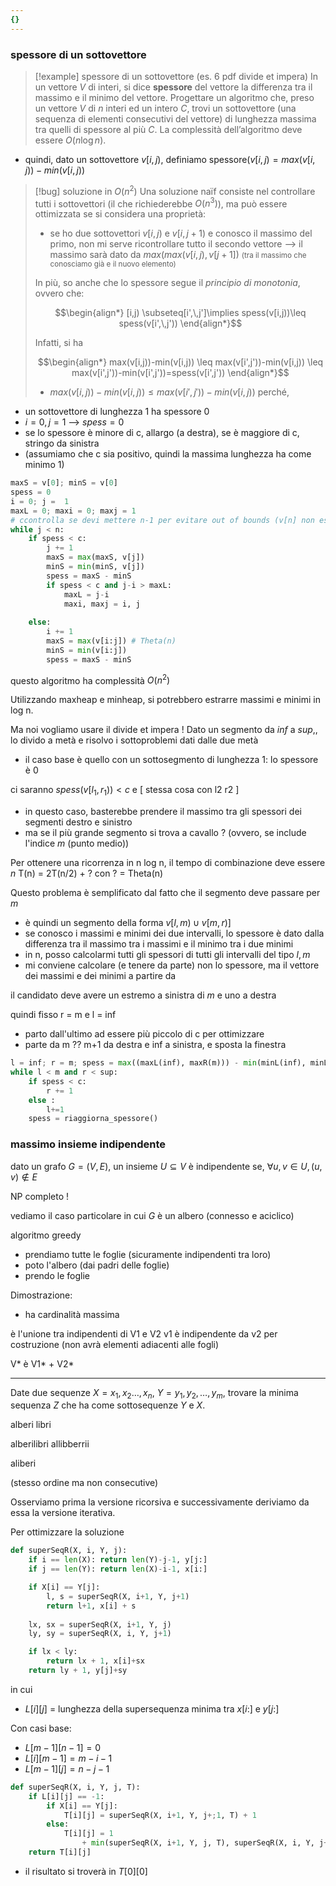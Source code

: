 ```yaml
---
{}
---
```

### spessore di un sottovettore
> [!example] spessore di un sottovettore (es. 6 pdf divide et impera)
> In un vettore $V$ di interi, si dice **spessore** del vettore la differenza tra il massimo e il minimo del vettore. Progettare un algoritmo che, preso un vettore $V$ di $n$ interi ed un intero $C$, trovi un sottovettore (una sequenza di elementi consecutivi del vettore) di lunghezza massima tra quelli di spessore al più $C$. La complessità dell’algoritmo deve essere $O(n \log n)$.
> 

- quindi, dato un sottovettore $v[i,j)$, definiamo $\text{spessore}(v[i,j)=max(v[i,j)) - min(v[i,j))$

>[!bug] soluzione in $O(n^2)$
> Una soluzione naïf consiste nel controllare tutti i sottovettori (il che richiederebbe $O(n^3)$), ma può essere ottimizzata se si considera una proprietà:
> - se ho due sottovettori $v[i,\,j)$ e $v[i,\,j+1)$ e conosco il massimo del primo, non mi serve ricontrollare tutto il secondo vettore ⟶ il massimo sarà dato da $max(max(v[i,\,j), v[j+1])$  <small>(tra il massimo che conosciamo già e il nuovo elemento)</small>
> 
> In più, so anche che lo spessore segue il *principio di monotonia*, ovvero che:
> 
> $$\begin{align*}
> [i,j) \subseteq[i',\,j']\implies spess(v[i,j))\leq spess(v[i',\,j'))
> \end{align*}$$
> 
> Infatti, si ha 
>  
 > $$\begin{align*}
 > max(v[i,j))-min(v[i,j)) \leq max(v[i',j'))-min(v[i,j)) \leq max(v[i',j'))-min(v[i',j'))=spess(v[i',j'))
\end{align*}$$
> - $max(v[i,j))-min(v[i,j)) \leq max(v[i',j'))-min(v[i,j))$ perché, 

- un sottovettore di lunghezza 1 ha spessore 0
- $i=0,\,j=1$ ⟶ $spess=0$
- se lo spessore è minore di c, allargo (a destra), se è maggiore di c, stringo da sinistra
- (assumiamo che c sia positivo, quindi la massima lunghezza ha come minimo 1)

```python
maxS = v[0]; minS = v[0]
spess = 0
i = 0; j =  1
maxL = 0; maxi = 0; maxj = 1
# ccontrolla se devi mettere n-1 per evitare out of bounds (v[n] non esiste)
while j < n:
	if spess < c:
		j += 1
		maxS = max(maxS, v[j])
		minS = min(minS, v[j])
		spess = maxS - minS
		if spess < c and j-i > maxL:
			maxL = j-i
			maxi, maxj = i, j
	
	else:
		i += 1
		maxS = max(v[i:j]) # Theta(n)
		minS = min(v[i:j]) 
		spess = maxS - minS
```

questo algoritmo ha complessità $O(n^2)$

Utilizzando maxheap e minheap, si potrebbero estrarre massimi e minimi in log n. 

Ma noi vogliamo usare il divide et impera !
Dato un segmento da $inf$ a $sup$,, lo divido a metà e risolvo i sottoproblemi dati dalle due metà
- il caso base è quello con un sottosegmento di lunghezza 1: lo spessore è 0

ci saranno $spess(v[l_{1},\,r_{1}))<c$ e [ stessa cosa con l2 r2 ]

- in questo caso, basterebbe prendere il massimo tra gli spessori dei segmenti destro e sinistro
- ma se il più grande segmento si trova a cavallo ? (ovvero, se include l'indice $m$ (punto medio))

Per ottenere una ricorrenza in n log n, il tempo di combinazione deve essere $n$
T(n) = 2T(n/2) + ?
con ? = Theta(n)

Questo problema è semplificato dal fatto che il segmento deve passare per $m$

- è quindi un segmento della forma $v[l,m)\cup v[m,\,r)]$
- se conosco i massimi e minimi dei due intervalli, lo spessore è dato dalla differenza tra il massimo tra i massimi e il minimo tra i due minimi
- in n, posso calcolarmi tutti gli spessori di tutti gli intervalli del tipo $l,m$ 
- mi conviene calcolare (e tenere da parte) non lo spessore, ma il vettore dei massimi e dei minimi a partire da 

il candidato deve avere un estremo a sinistra di $m$ e uno a destra

quindi fisso  r = m e l = inf


- parto dall'ultimo ad essere più piccolo di c per ottimizzare
- parte da m ?? m+1 da destra e inf a sinistra, e sposta la finestra



```python
l = inf; r = m; spess = max((maxL(inf), maxR(m))) - min(minL(inf), minL(sup)))
while l < m and r < sup:
	if spess < c:
		r += 1
	else :
		l+=1
	spess = riaggiorna_spessore()
```

### massimo insieme indipendente
dato un grafo $G=(V,E)$, un insieme $U\subseteq V$ è indipendente se, $\forall u,\,v\in U,\,(u,v)\not\in E$

NP completo !

vediamo il caso particolare in cui $G$ è un albero (connesso e aciclico)

algoritmo greedy
- prendiamo tutte le foglie (sicuramente indipendenti tra loro)
- poto l'albero (dai padri delle foglie)
- prendo le foglie

Dimostrazione:
- ha cardinalità massima

è l'unione tra indipendenti di V1 e V2 
v1 è indipendente da v2 per costruzione (non avrà elementi adiacenti alle fogli)

V* è V1* + V2* 

---
Date due sequenze $X=x_{1},\,x_{2}\dots,\,x_{n}$, $Y=y_{1},\,y_{2},\,\dots,\,y_{m}$, trovare la minima sequenza $Z$ che ha come sottosequenze $Y$ e $X$.

alberi
libri

alberilibri
allibberrii

aliberi

(stesso ordine ma non consecutive)

Osserviamo prima la versione ricorsiva e successivamente deriviamo da essa la versione iterativa.






Per ottimizzare la soluzione

```python
def superSeqR(X, i, Y, j):
	if i == len(X): return len(Y)-j-1, y[j:] 
	if j == len(Y): return len(X)-i-1, x[i:]

	if X[i] == Y[j]:
		l, s = superSeqR(X, i+1, Y, j+1)
		return l+1, x[i] + s
		
	lx, sx = superSeqR(X, i+1, Y, j)
	ly, sy = superSeqR(X, i, Y, j+1)

	if lx < ly:
		return lx + 1, x[i]+sx
	return ly + 1, y[j]+sy
```


in cui 
- $L[i][j]$ = lunghezza della supersequenza minima tra $x[i:]$ e $y[j:]$

Con casi base:
- $L[m-1][n-1]=0$
- $L[i][m-1]=m-i-1$
- $L[m-1][j]=n-j-1$

```python
def superSeqR(X, i, Y, j, T):
	if L[i][j] == -1:
		if X[i] == Y[j]:
			T[i][j] = superSeqR(X, i+1, Y, j+;1, T) + 1
		else:
			T[i][j] = 1 
				+ min(superSeqR(X, i+1, Y, j, T), superSeqR(X, i, Y, j+1, T))
	return T[i][j]
```

- il risultato si troverà in $T[0][0]$

